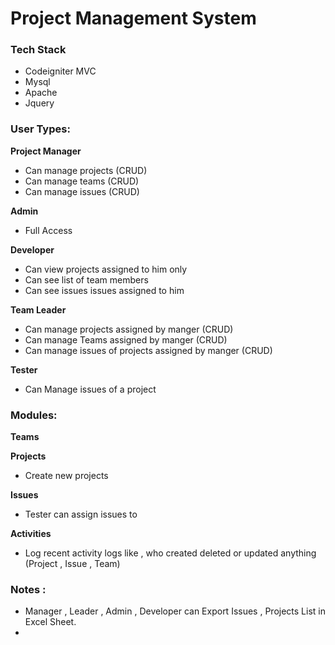 Project Management System
=========================

### Tech Stack
 - Codeigniter MVC
 - Mysql
 - Apache
 - Jquery
 
### User Types:

**Project Manager**
 - Can manage projects (CRUD)
 - Can manage teams (CRUD)
 - Can manage issues (CRUD)

**Admin**
 - Full Access

**Developer**

 - Can view projects assigned to him only
 - Can see list of team members
 - Can see issues issues assigned to him

**Team Leader**

 - Can manage projects assigned by manger (CRUD)
 - Can manage Teams assigned by manger (CRUD)
 - Can manage issues of projects assigned by manger (CRUD)

**Tester**

 - Can Manage issues of a project


### Modules:

**Teams**

**Projects**

 - Create new projects

**Issues**

 - Tester can assign issues to 

**Activities**

 - Log recent activity logs like , who created deleted or updated anything (Project , Issue , Team)



### Notes :

 - Manager , Leader , Admin , Developer can Export Issues , Projects List in Excel Sheet.
 - 
  
